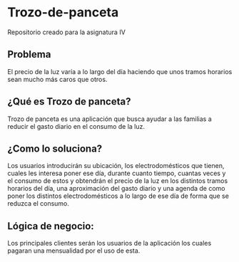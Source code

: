 # Trozo-de-panceta
Repositorio creado para la asignatura IV    

## Problema   
El precio de la luz varía a lo largo del día haciendo que unos tramos horarios sean mucho más caros que otros.    

## ¿Qué es Trozo de panceta?   
Trozo de panceta es una aplicación que busca ayudar a las familias a reducir el gasto diario en el consumo de la luz.   

## ¿Como lo soluciona?
Los usuarios introducirán su ubicación, los electrodomésticos que tienen, cuales les interesa poner ese día, durante cuanto tiempo, cuantas veces y el consumo de estos y obtendrán el precio de la luz en los distintos tramos horarios del día, una aproximación del gasto diario y una agenda de como poner los distintos electrodomésticos a lo largo de ese día de forma que se reduzca el consumo.       

## Lógica de negocio:   
Los principales clientes serán los usuarios de la aplicación los cuales pagaran una mensualidad por el uso de esta.   
